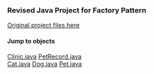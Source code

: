 ### Revised Java Project for Factory Pattern

<a href = "https://github.com/JerryEsperanza/factoryPattern">Original project files here </a>

#### Jump to objects
<a href = "https://github.com/VemAiensi/SoftEng1/blob/main/factoryPattern/src/DA/Clinic.java">Clinic.java</a>
<a href = "https://github.com/VemAiensi/SoftEng1/blob/main/factoryPattern/src/DA/PetRecord.java">PetRecord.java</a><br>
<a href = "https://github.com/VemAiensi/SoftEng1/blob/main/factoryPattern/src/PetObjects/Cat.java">Cat.java</a>
<a href = "https://github.com/VemAiensi/SoftEng1/blob/main/factoryPattern/src/PetObjects/Dog.java">Dog.java</a>
<a href = "https://github.com/VemAiensi/SoftEng1/blob/main/factoryPattern/src/PetObjects/Pet.java">Pet.java</a><br>
